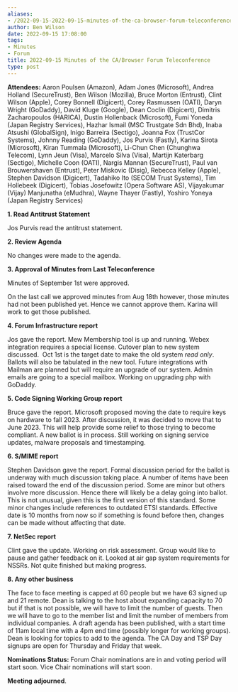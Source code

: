 ```yaml
---
aliases:
- /2022-09-15-2022-09-15-minutes-of-the-ca-browser-forum-teleconference/
author: Ben Wilson
date: 2022-09-15 17:08:00
tags:
- Minutes
- Forum
title: 2022-09-15 Minutes of the CA/Browser Forum Teleconference
type: post
---
```


**Attendees:** Aaron Poulsen (Amazon), Adam Jones (Microsoft), Andrea Holland (SecureTrust), Ben Wilson (Mozilla), Bruce Morton (Entrust), Clint Wilson (Apple), Corey Bonnell (Digicert), Corey Rasmussen (OATI), Daryn Wright (GoDaddy), David Kluge (Google), Dean Coclin (Digicert), Dimitris Zacharopoulos (HARICA), Dustin Hollenback (Microsoft), Fumi Yoneda (Japan Registry Services), Hazhar Ismail (MSC Trustgate Sdn Bhd), Inaba Atsushi (GlobalSign), Inigo Barreira (Sectigo), Joanna Fox (TrustCor Systems), Johnny Reading (GoDaddy), Jos Purvis (Fastly), Karina Sirota (Microsoft), Kiran Tummala (Microsoft), Li-Chun Chen (Chunghwa Telecom), Lynn Jeun (Visa), Marcelo Silva (Visa), Martijn Katerbarg (Sectigo), Michelle Coon (OATI), Nargis Mannan (SecureTrust), Paul van Brouwershaven (Entrust), Peter Miskovic (Disig), Rebecca Kelley (Apple), Stephen Davidson (Digicert), Tadahiko Ito (SECOM Trust Systems), Tim Hollebeek (Digicert), Tobias Josefowitz (Opera Software AS), Vijayakumar (Vijay) Manjunatha (eMudhra), Wayne Thayer (Fastly), Yoshiro Yoneya (Japan Registry Services)

**1. Read Antitrust Statement**

Jos Purvis read the antitrust statement.

**2. Review Agenda**

No changes were made to the agenda.

**3. Approval of Minutes from Last Teleconference**

Minutes of September 1st were approved.

On the last call we approved minutes from Aug 18th however, those minutes had not been published yet. Hence we cannot approve them. Karina will work to get those published.

**4. Forum Infrastructure report**

Jos gave the report. Mew Membership tool is up and running. Webex integration requires a special license. Cutover plan to new system discussed.  Oct 1st is the target date to make the old system _read only_. Ballots will also be tabulated in the new tool. Future integrations with Mailman are planned but will require an upgrade of our system. Admin emails are going to a special mailbox.
Working on upgrading php with GoDaddy.

**5. Code Signing Working Group report**

Bruce gave the report. Microsoft proposed moving the date to require keys on hardware to fall 2023. After discussion, it was decided to move that to June 2023. This will help provide some relief to those trying to become compliant. A new ballot is in process. Still working on signing service updates, malware proposals and timestamping.

**6. S/MIME report**

Stephen Davidson gave the report. Formal discussion period for the ballot is underway with much discussion taking place. A number of items have been raised toward the end of the discussion period. Some are minor but others involve more discussion. Hence there will likely be a delay going into ballot. This is not unusual, given this is the first version of this standard. Some minor changes include references to outdated ETSI standards. Effective date is 10 months from now so if something is found before then, changes can be made without affecting that date.

**7. NetSec report**

Clint gave the update. Working on risk assessment. Group would like to pause and gather feedback on it. Looked at air gap system requirements for NSSRs. Not quite finished but making progress.

**8. Any other business**

The face to face meeting is capped at 60 people but we have 63 signed up and 21 remote. Dean is talking to the host about expanding capacity to 70 but if that is not possible, we will have to limit the number of guests. Then we will have to go to the member list and limit the number of members from individual companies. A draft agenda has been published, with a start time of 11am local time with a 4pm end time (possibly longer for working groups). Dean is looking for topics to add to the agenda. The CA Day and TSP Day signups are open for Thursday and Friday that week.

**Nominations Status:** Forum Chair nominations are in and voting period will start soon. Vice Chair nominations will start soon.

**Meeting adjourned**.